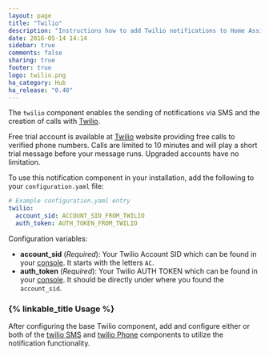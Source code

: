 ```yaml
---
layout: page
title: "Twilio"
description: "Instructions how to add Twilio notifications to Home Assistant."
date: 2016-05-14 14:14
sidebar: true
comments: false
sharing: true
footer: true
logo: twilio.png
ha_category: Hub
ha_release: "0.40"
---
```


The `twilio` component enables the sending of notifications via SMS and the creation of calls with [Twilio](https://twilio.com).

Free trial account is available at [Twilio](https://twilio.com) website providing free calls to verified phone numbers.
Calls are limited to 10 minutes and will play a short trial message before your message runs. Upgraded accounts have no limitation.

To use this notification component in your installation, add the following to your `configuration.yaml` file:

```yaml
# Example configuration.yaml entry
twilio:
  account_sid: ACCOUNT_SID_FROM_TWILIO
  auth_token: AUTH_TOKEN_FROM_TWILIO
```

Configuration variables:

- **account_sid** (*Required*): Your Twilio Account SID which can be found in your [console](https://www.twilio.com/console). It starts with the letters `AC`.
- **auth_token** (*Required*): Your Twilio AUTH TOKEN which can be found in your [console](https://www.twilio.com/console). It should be directly under where you found the `account_sid`.

### {% linkable_title Usage %}
After configuring the base Twilio component, add and configure either or both of the [twilio SMS](https://home-assistant.io/components/notify.twilio_sms/) and [twilio Phone](https://home-assistant.io/components/notify.twilio_call) components to utilize the notification functionality.
